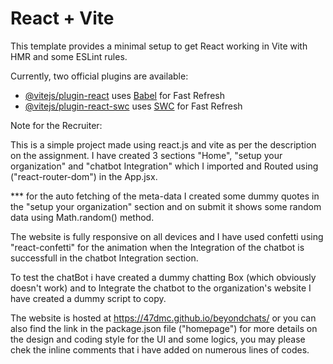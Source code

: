 # React + Vite

This template provides a minimal setup to get React working in Vite with HMR and some ESLint rules.

Currently, two official plugins are available:

- [@vitejs/plugin-react](https://github.com/vitejs/vite-plugin-react/blob/main/packages/plugin-react/README.md) uses [Babel](https://babeljs.io/) for Fast Refresh
- [@vitejs/plugin-react-swc](https://github.com/vitejs/vite-plugin-react-swc) uses [SWC](https://swc.rs/) for Fast Refresh

Note for the Recruiter: 

This is a simple project made using react.js and vite as per the description on the  assignment.
I have created 3 sections "Home", "setup your organization" and "chatbot Integration" which I imported and Routed using ("react-router-dom") in the App.jsx.

*** for the auto fetching of the meta-data I created some dummy quotes in the "setup your organization" section and on submit it shows some random data using Math.random() method.

The website is fully responsive on all devices and I have used confetti using "react-confetti" for the animation when the Integration of the chatbot is successfull in the chatbot Integration section.

To test the chatBot i have created a dummy chatting Box (which obviously doesn't work) and to Integrate the chatbot to the organization's website I have created a dummy script to copy.

The website is hosted at https://47dmc.github.io/beyondchats/ or you can also find the link in the package.json file ("homepage")
for more details on the design and coding style for the UI and some logics, you may please chek the inline comments that i have added on numerous lines of codes.

